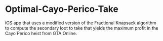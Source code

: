 # Optimal-Cayo-Perico-Take
iOS app that uses a modified version of the Fractional Knapsack algorithm to compute the secondary loot to take that yields the maximum profit in the Cayo Perico heist from GTA Online.

